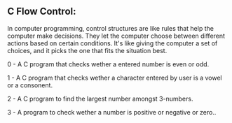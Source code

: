 C Flow Control:
---------------

In computer programming, control structures are like rules that help the computer make decisions. They let the computer choose between different actions based on certain conditions. It's like giving the computer a set of choices, and it picks the one that fits the situation best.

0 - A C program that checks wether a entered number is even or odd.

1 - A C program that checks wether a character entered by user is a vowel or a consonent.

2 - A C program to find the largest number amongst 3-numbers.

3 - A program to check wether a number is positive or negative or zero..
